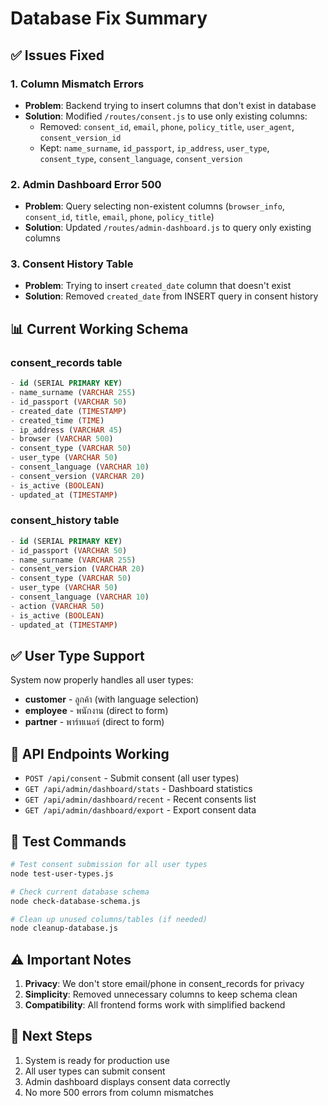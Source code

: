 # Database Fix Summary

## ✅ Issues Fixed

### 1. **Column Mismatch Errors**
- **Problem**: Backend trying to insert columns that don't exist in database
- **Solution**: Modified `/routes/consent.js` to use only existing columns:
  - Removed: `consent_id`, `email`, `phone`, `policy_title`, `user_agent`, `consent_version_id`
  - Kept: `name_surname`, `id_passport`, `ip_address`, `user_type`, `consent_type`, `consent_language`, `consent_version`

### 2. **Admin Dashboard Error 500**
- **Problem**: Query selecting non-existent columns (`browser_info`, `consent_id`, `title`, `email`, `phone`, `policy_title`)
- **Solution**: Updated `/routes/admin-dashboard.js` to query only existing columns

### 3. **Consent History Table**
- **Problem**: Trying to insert `created_date` column that doesn't exist
- **Solution**: Removed `created_date` from INSERT query in consent history

## 📊 Current Working Schema

### consent_records table
```sql
- id (SERIAL PRIMARY KEY)
- name_surname (VARCHAR 255)
- id_passport (VARCHAR 50)
- created_date (TIMESTAMP)
- created_time (TIME)
- ip_address (VARCHAR 45)
- browser (VARCHAR 500)
- consent_type (VARCHAR 50)
- user_type (VARCHAR 50)
- consent_language (VARCHAR 10)
- consent_version (VARCHAR 20)
- is_active (BOOLEAN)
- updated_at (TIMESTAMP)
```

### consent_history table
```sql
- id (SERIAL PRIMARY KEY)
- id_passport (VARCHAR 50)
- name_surname (VARCHAR 255)
- consent_version (VARCHAR 20)
- consent_type (VARCHAR 50)
- user_type (VARCHAR 50)
- consent_language (VARCHAR 10)
- action (VARCHAR 50)
- is_active (BOOLEAN)
- updated_at (TIMESTAMP)
```

## ✅ User Type Support
System now properly handles all user types:
- **customer** - ลูกค้า (with language selection)
- **employee** - พนักงาน (direct to form)
- **partner** - พาร์ทเนอร์ (direct to form)

## 🔧 API Endpoints Working
- `POST /api/consent` - Submit consent (all user types)
- `GET /api/admin/dashboard/stats` - Dashboard statistics
- `GET /api/admin/dashboard/recent` - Recent consents list
- `GET /api/admin/dashboard/export` - Export consent data

## 📝 Test Commands
```bash
# Test consent submission for all user types
node test-user-types.js

# Check current database schema
node check-database-schema.js

# Clean up unused columns/tables (if needed)
node cleanup-database.js
```

## ⚠️ Important Notes
1. **Privacy**: We don't store email/phone in consent_records for privacy
2. **Simplicity**: Removed unnecessary columns to keep schema clean
3. **Compatibility**: All frontend forms work with simplified backend

## 🚀 Next Steps
1. System is ready for production use
2. All user types can submit consent
3. Admin dashboard displays consent data correctly
4. No more 500 errors from column mismatches
